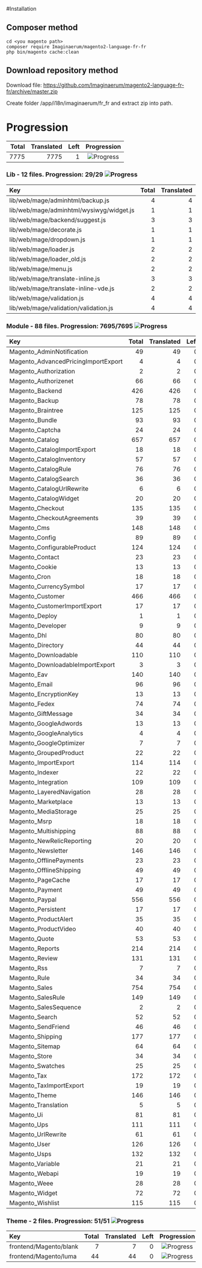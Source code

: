 #Installation

## Composer method

```
cd <you magento path>
composer require Imaginaerum/magento2-language-fr-fr
php bin/magento cache:clean
```

## Download repository method

Download file: https://github.com/Imaginaerum/magento2-language-fr-fr/archive/master.zip

Create folder <your magento path>/app/i18n/imaginaerum/fr_fr and extract zip into path.

# Progression

| Total | Translated | Left | Progression |
| -------------: | -----------------------: | -----------------------: | :---------: |
| 7775 | 7775 | 1 | ![Progress](http://progressed.io/bar/100) |

### Lib - 12 files. Progression: 29/29 ![Progress](http://progressed.io/bar/100)

| Key | Total | Translated | Left | Progression |
| :----- | -------------: | -----------------------: | -----------------------: | :---------: |
| lib/web/mage/adminhtml/backup.js | 4 | 4 | 0 | ![Progress](http://progressed.io/bar/100) |
| lib/web/mage/adminhtml/wysiwyg/widget.js | 1 | 1 | 0 | ![Progress](http://progressed.io/bar/100) |
| lib/web/mage/backend/suggest.js | 3 | 3 | 0 | ![Progress](http://progressed.io/bar/100) |
| lib/web/mage/decorate.js | 1 | 1 | 0 | ![Progress](http://progressed.io/bar/100) |
| lib/web/mage/dropdown.js | 1 | 1 | 0 | ![Progress](http://progressed.io/bar/100) |
| lib/web/mage/loader.js | 2 | 2 | 0 | ![Progress](http://progressed.io/bar/100) |
| lib/web/mage/loader_old.js | 2 | 2 | 0 | ![Progress](http://progressed.io/bar/100) |
| lib/web/mage/menu.js | 2 | 2 | 0 | ![Progress](http://progressed.io/bar/100) |
| lib/web/mage/translate-inline.js | 3 | 3 | 0 | ![Progress](http://progressed.io/bar/100) |
| lib/web/mage/translate-inline-vde.js | 2 | 2 | 0 | ![Progress](http://progressed.io/bar/100) |
| lib/web/mage/validation.js | 4 | 4 | 0 | ![Progress](http://progressed.io/bar/100) |
| lib/web/mage/validation/validation.js | 4 | 4 | 0 | ![Progress](http://progressed.io/bar/100) |

### Module - 88 files. Progression: 7695/7695 ![Progress](http://progressed.io/bar/100)

| Key | Total | Translated | Left | Progression |
| :----- | -------------: | -----------------------: | -----------------------: | :---------: |
| Magento_AdminNotification | 49 | 49 | 0 | ![Progress](http://progressed.io/bar/100) |
| Magento_AdvancedPricingImportExport | 4 | 4 | 0 | ![Progress](http://progressed.io/bar/100) |
| Magento_Authorization | 2 | 2 | 0 | ![Progress](http://progressed.io/bar/100) |
| Magento_Authorizenet | 66 | 66 | 0 | ![Progress](http://progressed.io/bar/100) |
| Magento_Backend | 426 | 426 | 0 | ![Progress](http://progressed.io/bar/100) |
| Magento_Backup | 78 | 78 | 0 | ![Progress](http://progressed.io/bar/100) |
| Magento_Braintree | 125 | 125 | 0 | ![Progress](http://progressed.io/bar/100) |
| Magento_Bundle | 93 | 93 | 0 | ![Progress](http://progressed.io/bar/100) |
| Magento_Captcha | 24 | 24 | 0 | ![Progress](http://progressed.io/bar/100) |
| Magento_Catalog | 657 | 657 | 0 | ![Progress](http://progressed.io/bar/100) |
| Magento_CatalogImportExport | 18 | 18 | 0 | ![Progress](http://progressed.io/bar/100) |
| Magento_CatalogInventory | 57 | 57 | 0 | ![Progress](http://progressed.io/bar/100) |
| Magento_CatalogRule | 76 | 76 | 0 | ![Progress](http://progressed.io/bar/100) |
| Magento_CatalogSearch | 36 | 36 | 0 | ![Progress](http://progressed.io/bar/100) |
| Magento_CatalogUrlRewrite | 6 | 6 | 0 | ![Progress](http://progressed.io/bar/100) |
| Magento_CatalogWidget | 20 | 20 | 0 | ![Progress](http://progressed.io/bar/100) |
| Magento_Checkout | 135 | 135 | 0 | ![Progress](http://progressed.io/bar/100) |
| Magento_CheckoutAgreements | 39 | 39 | 0 | ![Progress](http://progressed.io/bar/100) |
| Magento_Cms | 148 | 148 | 0 | ![Progress](http://progressed.io/bar/100) |
| Magento_Config | 89 | 89 | 0 | ![Progress](http://progressed.io/bar/100) |
| Magento_ConfigurableProduct | 124 | 124 | 0 | ![Progress](http://progressed.io/bar/100) |
| Magento_Contact | 23 | 23 | 0 | ![Progress](http://progressed.io/bar/100) |
| Magento_Cookie | 13 | 13 | 0 | ![Progress](http://progressed.io/bar/100) |
| Magento_Cron | 18 | 18 | 0 | ![Progress](http://progressed.io/bar/100) |
| Magento_CurrencySymbol | 17 | 17 | 0 | ![Progress](http://progressed.io/bar/100) |
| Magento_Customer | 466 | 466 | 0 | ![Progress](http://progressed.io/bar/100) |
| Magento_CustomerImportExport | 17 | 17 | 0 | ![Progress](http://progressed.io/bar/100) |
| Magento_Deploy | 1 | 1 | 0 | ![Progress](http://progressed.io/bar/100) |
| Magento_Developer | 9 | 9 | 0 | ![Progress](http://progressed.io/bar/100) |
| Magento_Dhl | 80 | 80 | 0 | ![Progress](http://progressed.io/bar/100) |
| Magento_Directory | 44 | 44 | 0 | ![Progress](http://progressed.io/bar/100) |
| Magento_Downloadable | 110 | 110 | 0 | ![Progress](http://progressed.io/bar/100) |
| Magento_DownloadableImportExport | 3 | 3 | 0 | ![Progress](http://progressed.io/bar/100) |
| Magento_Eav | 140 | 140 | 0 | ![Progress](http://progressed.io/bar/100) |
| Magento_Email | 96 | 96 | 0 | ![Progress](http://progressed.io/bar/100) |
| Magento_EncryptionKey | 13 | 13 | 0 | ![Progress](http://progressed.io/bar/100) |
| Magento_Fedex | 74 | 74 | 0 | ![Progress](http://progressed.io/bar/100) |
| Magento_GiftMessage | 34 | 34 | 0 | ![Progress](http://progressed.io/bar/100) |
| Magento_GoogleAdwords | 13 | 13 | 0 | ![Progress](http://progressed.io/bar/100) |
| Magento_GoogleAnalytics | 4 | 4 | 0 | ![Progress](http://progressed.io/bar/100) |
| Magento_GoogleOptimizer | 7 | 7 | 0 | ![Progress](http://progressed.io/bar/100) |
| Magento_GroupedProduct | 22 | 22 | 0 | ![Progress](http://progressed.io/bar/100) |
| Magento_ImportExport | 114 | 114 | 0 | ![Progress](http://progressed.io/bar/100) |
| Magento_Indexer | 22 | 22 | 0 | ![Progress](http://progressed.io/bar/100) |
| Magento_Integration | 109 | 109 | 0 | ![Progress](http://progressed.io/bar/100) |
| Magento_LayeredNavigation | 28 | 28 | 0 | ![Progress](http://progressed.io/bar/100) |
| Magento_Marketplace | 13 | 13 | 0 | ![Progress](http://progressed.io/bar/100) |
| Magento_MediaStorage | 25 | 25 | 0 | ![Progress](http://progressed.io/bar/100) |
| Magento_Msrp | 18 | 18 | 0 | ![Progress](http://progressed.io/bar/100) |
| Magento_Multishipping | 88 | 88 | 0 | ![Progress](http://progressed.io/bar/100) |
| Magento_NewRelicReporting | 20 | 20 | 0 | ![Progress](http://progressed.io/bar/100) |
| Magento_Newsletter | 146 | 146 | 0 | ![Progress](http://progressed.io/bar/100) |
| Magento_OfflinePayments | 23 | 23 | 0 | ![Progress](http://progressed.io/bar/100) |
| Magento_OfflineShipping | 49 | 49 | 0 | ![Progress](http://progressed.io/bar/100) |
| Magento_PageCache | 17 | 17 | 0 | ![Progress](http://progressed.io/bar/100) |
| Magento_Payment | 49 | 49 | 0 | ![Progress](http://progressed.io/bar/100) |
| Magento_Paypal | 556 | 556 | 0 | ![Progress](http://progressed.io/bar/100) |
| Magento_Persistent | 17 | 17 | 0 | ![Progress](http://progressed.io/bar/100) |
| Magento_ProductAlert | 35 | 35 | 0 | ![Progress](http://progressed.io/bar/100) |
| Magento_ProductVideo | 40 | 40 | 0 | ![Progress](http://progressed.io/bar/100) |
| Magento_Quote | 53 | 53 | 0 | ![Progress](http://progressed.io/bar/100) |
| Magento_Reports | 214 | 214 | 0 | ![Progress](http://progressed.io/bar/100) |
| Magento_Review | 131 | 131 | 0 | ![Progress](http://progressed.io/bar/100) |
| Magento_Rss | 7 | 7 | 0 | ![Progress](http://progressed.io/bar/100) |
| Magento_Rule | 34 | 34 | 0 | ![Progress](http://progressed.io/bar/100) |
| Magento_Sales | 754 | 754 | 0 | ![Progress](http://progressed.io/bar/100) |
| Magento_SalesRule | 149 | 149 | 0 | ![Progress](http://progressed.io/bar/100) |
| Magento_SalesSequence | 2 | 2 | 0 | ![Progress](http://progressed.io/bar/100) |
| Magento_Search | 52 | 52 | 0 | ![Progress](http://progressed.io/bar/100) |
| Magento_SendFriend | 46 | 46 | 0 | ![Progress](http://progressed.io/bar/100) |
| Magento_Shipping | 177 | 177 | 0 | ![Progress](http://progressed.io/bar/100) |
| Magento_Sitemap | 64 | 64 | 0 | ![Progress](http://progressed.io/bar/100) |
| Magento_Store | 34 | 34 | 0 | ![Progress](http://progressed.io/bar/100) |
| Magento_Swatches | 25 | 25 | 0 | ![Progress](http://progressed.io/bar/100) |
| Magento_Tax | 172 | 172 | 0 | ![Progress](http://progressed.io/bar/100) |
| Magento_TaxImportExport | 19 | 19 | 0 | ![Progress](http://progressed.io/bar/100) |
| Magento_Theme | 146 | 146 | 0 | ![Progress](http://progressed.io/bar/100) |
| Magento_Translation | 5 | 5 | 0 | ![Progress](http://progressed.io/bar/100) |
| Magento_Ui | 81 | 81 | 0 | ![Progress](http://progressed.io/bar/100) |
| Magento_Ups | 111 | 111 | 0 | ![Progress](http://progressed.io/bar/100) |
| Magento_UrlRewrite | 61 | 61 | 0 | ![Progress](http://progressed.io/bar/100) |
| Magento_User | 126 | 126 | 0 | ![Progress](http://progressed.io/bar/100) |
| Magento_Usps | 132 | 132 | 0 | ![Progress](http://progressed.io/bar/100) |
| Magento_Variable | 21 | 21 | 0 | ![Progress](http://progressed.io/bar/100) |
| Magento_Webapi | 19 | 19 | 0 | ![Progress](http://progressed.io/bar/100) |
| Magento_Weee | 28 | 28 | 0 | ![Progress](http://progressed.io/bar/100) |
| Magento_Widget | 72 | 72 | 0 | ![Progress](http://progressed.io/bar/100) |
| Magento_Wishlist | 115 | 115 | 0 | ![Progress](http://progressed.io/bar/100) |

### Theme - 2 files. Progression: 51/51 ![Progress](http://progressed.io/bar/100)

| Key | Total | Translated | Left | Progression |
| :----- | -------------: | -----------------------: | -----------------------: | :---------: |
| frontend/Magento/blank | 7 | 7 | 0 | ![Progress](http://progressed.io/bar/100) |
| frontend/Magento/luma | 44 | 44 | 0 | ![Progress](http://progressed.io/bar/100) |